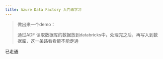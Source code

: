 ```yaml
---
title: Azure Data Factory 入门级学习
---
```




> 做出来一个demo： 
>
> 通过ADF 读取数据库的数据放到databricks中，处理完之后，再写入到数据库，这一条路看看能不能走通

已走通